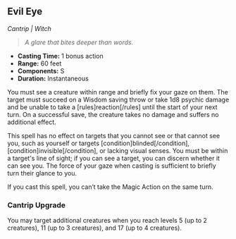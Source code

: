 ## Evil Eye
*Cantrip | Witch*

> _A glare that bites deeper than words._

- **Casting Time:** 1 bonus action
- **Range:** 60 feet
- **Components:** S
- **Duration:** Instantaneous

You must see a creature within range and briefly fix your gaze on them. The target must succeed on a Wisdom saving throw or take 1d8 psychic damage and be unable to take a [rules]reaction[/rules] until the start of your next turn. On a successful save, the creature takes no damage and suffers no additional effect.

This spell has no effect on targets that you cannot see or that cannot see you, such as yourself or targets [condition]blinded[/condition], [condition]invisible[/condition], or lacking visual senses. You must be within a target's line of sight; if you can see a target, you can discern whether it can see you. The force of your gaze when casting is sufficient to briefly turn their glance to you.

If you cast this spell, you can’t take the Magic Action on the same turn.

### Cantrip Upgrade
You may target additional creatures when you reach levels 5 (up to 2 creatures), 11 (up to 3 creatures), and 17 (up to 4 creatures).
